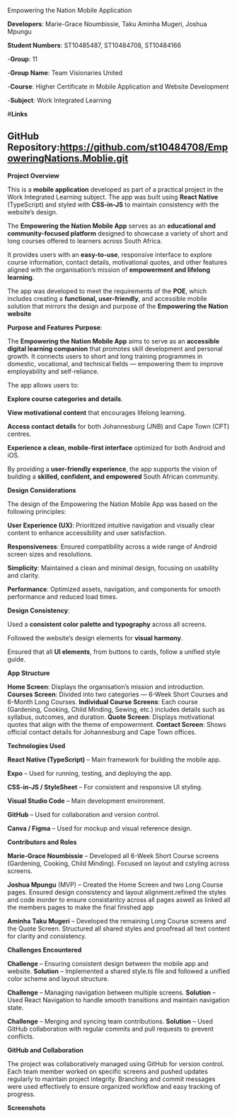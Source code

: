 Empowering the Nation Mobile Application

**Developers**: Marie-Grace Noumbissie, Taku Aminha Mugeri, Joshua Mpungu

**Student Numbers**: ST10485487, ST10484708, ST10484166

-**Group**: 11

-**Group Name**: Team Visionaries United

-**Course**: Higher Certificate in Mobile Application and Website Development

-**Subject**: Work Integrated Learning

#**Links**

GitHub Repository:https://github.com/st10484708/EmpoweringNations.Moblie.git
---
**Project Overview**

This is a **mobile application** developed as part of a practical project in the Work Integrated Learning subject. The app was built using **React Native** (TypeScript) and styled with **CSS-in-JS** to maintain consistency with the website’s design.

The **Empowering the Nation Mobile App** serves as an **educational and community-focused platform** designed to showcase a variety of short and long courses offered to learners across South Africa.

It provides users with an **easy-to-use**, responsive interface to explore course information, contact details, motivational quotes, and other features aligned with the organisation’s mission of **empowerment and lifelong learning**.

The app was developed to meet the requirements of the **POE**, which includes creating a **functional, user-friendly**, and accessible mobile solution that mirrors the design and purpose of the **Empowering the Nation website**

**Purpose and Features**
**Purpose**:

The **Empowering the Nation Mobile App** aims to serve as an **accessible digital learning companion** that promotes skill development and personal growth. It connects users to short and long training programmes in domestic, vocational, and technical fields — empowering them to improve employability and self-reliance.

The app allows users to:

**Explore course categories and details**.

**View motivational content** that encourages lifelong learning.

**Access contact details** for both Johannesburg (JNB) and Cape Town (CPT) centres.

**Experience a clean, mobile-first interface** optimized for both Android and iOS.

By providing a **user-friendly experience**, the app supports the vision of building a **skilled, confident, and empowered** South African community.

**Design Considerations**

The design of the Empowering the Nation Mobile App was based on the following principles:

**User Experience (UX)**: Prioritized intuitive navigation and visually clear content to enhance accessibility and user satisfaction.

**Responsiveness**: Ensured compatibility across a wide range of Android screen sizes and resolutions.

**Simplicity**: Maintained a clean and minimal design, focusing on usability and clarity.

**Performance**: Optimized assets, navigation, and components for smooth performance and reduced load times.

**Design Consistency**:

Used a **consistent color palette and typography** across all screens.

Followed the website’s design elements for **visual harmony**.

Ensured that all **UI elements**, from buttons to cards, follow a unified style guide.

**App Structure**

**Home Screen**: Displays the organisation’s mission and introduction.
**Courses Screen**: Divided into two categories — 6-Week Short Courses and 6-Month Long Courses.
**Individual Course Screens**: Each course (Gardening, Cooking, Child Minding, Sewing, etc.) includes details such as syllabus, outcomes, and duration.
**Quote Screen**: Displays motivational quotes that align with the theme of empowerment.
**Contact Screen**: Shows official contact details for Johannesburg and Cape Town offices.

**Technologies Used**

**React Native (TypeScript)** – Main framework for building the mobile app.

**Expo** – Used for running, testing, and deploying the app.

**CSS-in-JS / StyleSheet** – For consistent and responsive UI styling.

**Visual Studio Code** – Main development environment.

**GitHub** – Used for collaboration and version control.

**Canva / Figma** – Used for mockup and visual reference design.

**Contributors and Roles**

**Marie-Grace Noumbissie** – Developed all 6-Week Short Course screens (Gardening, Cooking, Child Minding). Focused on layout and cstyling across screens.

**Joshua Mpungu** (MVP) – Created the Home Screen and two Long Course pages. Ensured design consistency and layout alignment.refined the styles and code inorder to ensure consistantcy across all pages aswell as linked all the members pages to make the final finished app

**Aminha Taku Mugeri** – Developed the remaining Long Course screens and the Quote Screen. Structured all shared styles and proofread all text content for clarity and consistency.

**Challenges Encountered**

**Challenge** – Ensuring consistent design between the mobile app and website.
**Solution** – Implemented a shared style.ts file and followed a unified color scheme and layout structure.

**Challenge** – Managing navigation between multiple screens.
**Solution** – Used React Navigation to handle smooth transitions and maintain navigation state.

**Challenge** – Merging and syncing team contributions.
**Solution** – Used GitHub collaboration with regular commits and pull requests to prevent conflicts.

**GitHub and Collaboration**

The project was collaboratively managed using GitHub for version control. Each team member worked on specific screens and pushed updates regularly to maintain project integrity. Branching and commit messages were used effectively to ensure organized workflow and easy tracking of progress.

**Screenshots**

